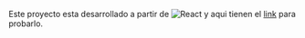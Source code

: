 Este proyecto esta desarrollado a partir de ![React](https://img.shields.io/badge/react-%2320232a.svg?style=for-the-badge&logo=react&logoColor=%2361DAFB) y aqui tienen el [link](https://presupuestoreactbasilio.netlify.app) para probarlo. 

